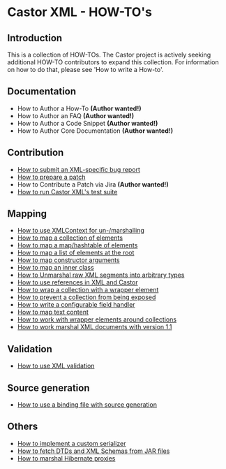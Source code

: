 Castor XML - HOW-TO's
=====================

Introduction
------------

This is a collection of HOW-TOs. The Castor project is actively seeking
additional HOW-TO contributors to expand this collection. For
information on how to do that, please see 'How to write a How-to'.

Documentation
-------------

-   How to Author a How-To **(Author wanted!)**
-   How to Author an FAQ **(Author wanted!)**
-   How to Author a Code Snippet **(Author wanted!)**
-   How to Author Core Documentation **(Author wanted!)**

Contribution
------------

-   [How to submit an XML-specific bug report](http://www.castor.org/how-to-submit-an-xml-bug.html)
-   [How to prepare a patch](http://www.castor.org/how-to-prepare-a-patch.html)
-   How to Contribute a Patch via Jira **(Author wanted!)**
-   [How to run Castor XML's test suite](http://www.castor.org/how-to-run-xml-ctf-suite.html)

Mapping
-------

-   [How to use XMLContext for un-/marshalling](http://www.castor.org/how-to-use-XMLContext.html)
-   [How to map a collection of elements](http://www.castor.org/how-to-map-a-collection.html)
-   [How to map a map/hashtable of elements](http://www.castor.org/how-to-map-a-hashtable.html)
-   [How to map a list of elements at the root](http://www.castor.org/how-to-map-a-list-at-root.html)
-   [How to map constructor arguments](http://www.castor.org/how-to-map-a-class-with-constructors.html)
-   [How to map an inner class](http://www.castor.org/how-to-map-an-inner-class.html)
-   [How to Unmarshal raw XML segments into arbitrary types](http://www.castor.org/how-to-unmarshal-raw-xml.html)
-   [How to use references in XML and Castor](http://www.castor.org/how-to-use-references-in-xml.html)
-   [How to wrap a collection with a wrapper element](http://www.castor.org/how-to-wrap-a-collection-with-a-wrapper-element.html)
-   [How to prevent a collection from being exposed](http://www.castor.org/how-to-prevent-collection-from-being-exposed.html)
-   [How to write a configurable field handler](http://www.castor.org/how-to-write-a-configurablefieldhandler.html)
-   [How to map text content](http://www.castor.org/how-to-map-both-structure-and-content.html)
-   [How to work with wrapper elements around collections](http://www.castor.org/how-to-work-with-wrapper-elements-around-collections.html)
-   [How to work marshal XML documents with version 1.1](http://www.castor.org/how-to-marshall-version-1.1-xml.html)

Validation
----------

-   [How to use XML validation](http://www.castor.org/how-to-enable-xml-validation.html)

Source generation
-----------------

-   [How to use a binding file with source generation](http://www.castor.org/how-to-use-a-binding-file-with-source-generation.html)

Others
------

-   [How to implement a custom serializer](http://www.castor.org/how-to-implement-custom-serializer.html)
-   [How to fetch DTDs and XML Schemas from JAR files](http://www.castor.org/how-to-fetch-dtds-and-schemas-from-jars.html)
-   [How to marshal Hibernate proxies](http://www.castor.org/how-to-map-hibernate-proxies.html)
